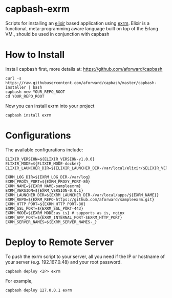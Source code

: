 capbash-exrm
==============

Scripts for installing an [elixir](http://elixir-lang.org/) based application using [exrm](https://github.com/bitwalker/exrm).  Elixir is a functional, meta-programming aware language built on top of the Erlang VM., should be used in conjunction with capbash

# How to Install #

Install capbash first, more details at:
https://github.com/aforward/capbash

```
curl -s https://raw.githubusercontent.com/aforward/capbash/master/capbash-installer | bash
capbash new YOUR_REPO_ROOT
cd YOUR_REPO_ROOT
```

Now you can install exrm into your project

```
capbash install exrm
```

# Configurations #

The available configurations include:

```
ELIXIR_VERSION=${ELIXIR_VERSION-v1.0.0}
ELIXIR_MODE=${ELIXIR_MODE-docker}
ELIXIR_LAUNCHER_DIR=${ELIXIR_LAUNCHER_DIR-/var/local/elixir/$ELIXIR_VERSION}

EXRM_LOG_DIR=${EXRM_LOG_DIR-/var/log}
EXRM_PROXY_PORT=${EXRM_PROXY_PORT-80}
EXRM_NAME=${EXRM_NAME-sampleexrm}
EXRM_VERSION=${EXRM_VERSION-0.0.1}
EXRM_LAUNCHER_DIR=${EXRM_LAUNCHER_DIR-/var/local/apps/${EXRM_NAME}}
EXRM_REPO=${EXRM_REPO-https://github.com/aforward/sampleexrm.git}
EXRM_HTTP_PORT=${EXRM_HTTP_PORT-80}
EXRM_SSL_PORT=${EXRM_SSL_PORT-443}
EXRM_MODE=${EXRM_MODE:as_is} # supports as_is, nginx
EXRM_APP_PORT=${EXRM_INTERNAL_PORT-$EXRM_HTTP_PORT}
EXRM_SERVER_NAMES=${EXRM_SERVER_NAMES-_}
```

# Deploy to Remote Server #

To push the exrm script to your server, all you need if the IP or hostname of your server (e.g. 192.167.0.48) and your root password.

```
capbash deploy <IP> exrm
```

For example,

```
capbash deploy 127.0.0.1 exrm
```
